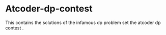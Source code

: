 # Atcoder-dp-contest
This contains the solutions of the infamous dp problem set the atcoder dp contest .
